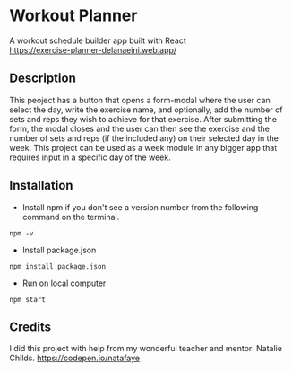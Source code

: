 # Workout Planner

A workout schedule builder app built with React  
https://exercise-planner-delanaeini.web.app/

## Description

This peoject has a button that opens a form-modal where the user can select the day, write the exercise name, and optionally, add the number of sets and reps they wish to achieve for that exercise. After submitting the form, the modal closes and the user can then see the exercise and the number of sets and reps (if the included any) on their selected day in the week. This project can be used as a week module in any bigger app that requires input in a specific day of the week.

## Installation

- Install npm if you don't see a version number from the following command on the terminal.

```
npm -v
```

- Install package.json

```
npm install package.json
```

- Run on local computer

```
npm start
```

## Credits

I did this project with help from my wonderful teacher and mentor: Natalie Childs. https://codepen.io/natafaye
